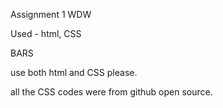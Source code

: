 Assignment 1 WDW

Used - html, CSS

BARS

use both html and CSS please.

all the CSS codes were from github open source.
